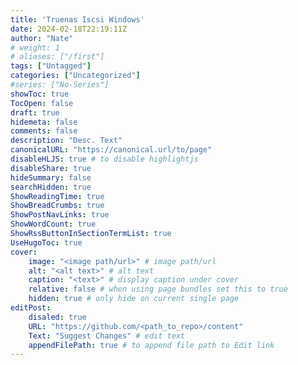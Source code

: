 ```yaml
---
title: 'Truenas Iscsi Windows'
date: 2024-02-18T22:19:11Z
author: "Nate"
# weight: 1
# aliases: ["/first"]
tags: ["Untagged"]
categories: ["Uncategorized"]
#series: ["No-Series"]
showToc: true
TocOpen: false
draft: true
hidemeta: false
comments: false
description: "Desc. Text"
canonicalURL: "https://canonical.url/to/page"
disableHLJS: true # to disable highlightjs
disableShare: true
hideSummary: false
searchHidden: true
ShowReadingTime: true
ShowBreadCrumbs: true
ShowPostNavLinks: true
ShowWordCount: true
ShowRssButtonInSectionTermList: true
UseHugoToc: true
cover:
    image: "<image path/url>" # image path/url
    alt: "<alt text>" # alt text
    caption: "<text>" # display caption under cover
    relative: false # when using page bundles set this to true
    hidden: true # only hide on current single page
editPost:
    disaled: true
    URL: "https://github.com/<path_to_repo>/content"
    Text: "Suggest Changes" # edit text
    appendFilePath: true # to append file path to Edit link
---
```

